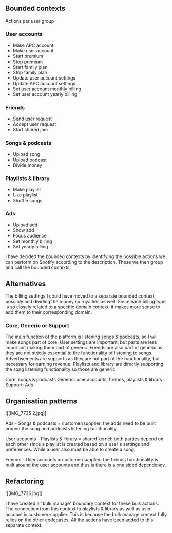 ## Bounded contexts
Actions per user group
### User accounts
- Make APC account
- Make user account
- Start premium 
- Stop premium
- Start family plan
- Stop family plan
- Update user account settings
- Update APC account settings
- Set user account monthly billing
- Set user account yearly billing
### Friends
- Send user request
- Accept user request
- Start shared jam
### Songs & podcasts
- Upload song
- Upload podcast
- Divide money
### Playlists & library
- Make playlist
- Like playlist
- Shuffle songs
### Ads
- Upload add
- Show add
- Focus audience
- Set monthly billing
- Set yearly billing

I have decided the bounded contexts by identifying the possible actions we can perform on Spotify according to the description. These we then group and call the bounded contexts.
## Alternatives
The billing settings I could have moved to a separate bounded context possibly and dividing the money so royalties as well. Since each billing type is so closely related to a specific domain context, it makes more sense to add them to their corresponding domain.

### Core, Generic or Support
The main function of the platform is listening songs & podcasts, so I will make songs part of core. User settings are important, but parts are less important making them part of generic. Friends are also part of generic as they are not strictly essential to the functionality of listening to songs. Advertisements are supports as they are not part of the functionality, but necessary for earning revenue. Playlists and library are directly supporting the song listening functionality so those are generic.

Core: songs & podcasts
Generic: user accounts, friends, playlists & library
Support: Ads

## Organisation patterns
![[IMG_7735 2.jpg]]


Ads - Songs & podcasts = customer/supplier: the adds need to be built around the song and podcasts listening functionality.

User accounts - Playlists & library = shared kernel: both parties depend on each other since a playlist is created based on a user's settings and preferences. While a user also must be able to create a song.

Friends - User accounts = customer/supplier: the friends functionality is built around the user accounts and thus is there is a one sided dependency.


## Refactoring
![[IMG_7736.jpg]]


I have created a "bulk manage" boundary context for these bulk actions. The connection from this context to playlists & library as well as user account is customer-supplier. This is because the bulk manage context fully relies on the other codebases. All the actions have been added to this separate context.